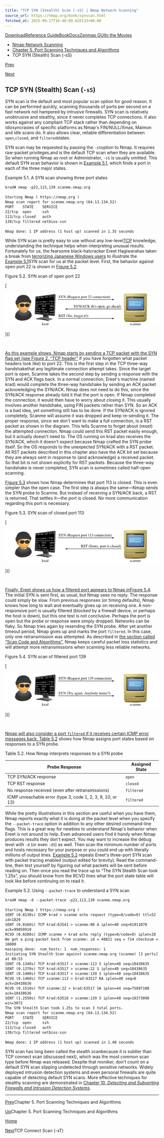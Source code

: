 ```yaml
---
title: "TCP SYN (Stealth) Scan (-sS) | Nmap Network Scanning"
source_url: https://nmap.org/book/synscan.html
fetched_at: 2025-09-17T16:40:09.826133+00:00
---
```


[Download](https://nmap.org/download.html)[Reference Guide](https://nmap.org/book/man.html)[Book](https://nmap.org/book/)[Docs](https://nmap.org/docs.html)[Zenmap GUI](https://nmap.org/zenmap/)[In the Movies](https://nmap.org/movies/)

* [Nmap Network Scanning](https://nmap.org/book/toc.html)
* [Chapter 5. Port Scanning Techniques and Algorithms](https://nmap.org/book/scan-methods.html)
* TCP SYN (Stealth) Scan (-sS)

[Prev](https://nmap.org/book/scan-methods.html)

[Next](https://nmap.org/book/scan-methods-connect-scan.html)

TCP SYN (Stealth) Scan (`-sS`)
----------

[]()[]()[]()

SYN scan is the default and most popular scan option for good
reason. It can be performed quickly, scanning thousands of ports per
second on a fast network not hampered by intrusive firewalls. SYN scan
is relatively unobtrusive and stealthy, since it never completes TCP
connections. It also works against any compliant TCP stack rather
than depending on idiosyncrasies of specific platforms as Nmap's
FIN/NULL/Xmas, Maimon and idle scans do. It also allows clear,
reliable differentiation between `open`,`closed`, and `filtered`states.

SYN scan may be requested by passing the `-sS`option to Nmap. It requires
raw-packet privileges,[]()and is the default
TCP scan when they are available. So when running Nmap as root or
Administrator, `-sS` is usually omitted. This default
SYN scan behavior is shown in [Example 5.1](https://nmap.org/book/synscan.html#scan-methods-ex-syn-scan), which finds a port in each of the three major states.

Example 5.1. A SYN scan showing three port states

[]()

```
krad# nmap -p22,113,139 scanme.nmap.org

Starting Nmap ( https://nmap.org )
Nmap scan report for scanme.nmap.org (64.13.134.52)
PORT    STATE    SERVICE
22/tcp  open     ssh
113/tcp closed   auth
139/tcp filtered netbios-ssn

Nmap done: 1 IP address (1 host up) scanned in 1.35 seconds

```

While SYN scan is pretty easy to use without any low-level[TCP](http://www.rfc-editor.org/rfc/rfc793.txt) knowledge,
understanding the technique helps when interpreting unusual results.
Fortunately for us, the fearsome
black-hat[]()cracker
Ereet Hagiwara[]()has taken a break from [terrorizing
Japanese Windows users](http://www.microsoft.com/japan/security/bulletins/MS04-003e.mspx) to illustrate the [Example 5.1](https://nmap.org/book/synscan.html#scan-methods-ex-syn-scan)SYN scan for us at the packet level. First, the behavior against open
port 22 is shown in [Figure 5.2](https://nmap.org/book/synscan.html#scan-methods-fig-syn-scan-open).

Figure 5.2. SYN scan of open port 22

[

![SYN scan of open port 22](images/ereet/Ereet_Packet_Trace_Syn_Open.png)

]()

[  
]()

[As this example shows, Nmap starts by sending a TCP packet with
the SYN flag set (see ]()[Figure 2, “TCP header”](https://nmap.org/book/tcpip-ref.html#tcp-header) if you have
forgotten what packet headers look like) to port 22. This is the
first step in the TCP
three-way handshake[]()that any legitimate
connection attempt takes. Since the target port is open, Scanme takes
the second step by sending a response with the SYN and ACK flags back.
In a normal connection, Ereet's machine (named krad) would complete
the three-way handshake by sending an ACK packet acknowledging the
SYN/ACK. Nmap does not need to do this, since the SYN/ACK response
already told it that the port is open. If Nmap completed the
connection, it would then have to worry about closing it. This
usually involves another handshake, using FIN packets rather
than SYN. So an ACK is a bad idea, yet something still has to be
done. If the SYN/ACK is ignored completely, Scanme will assume it was
dropped and keep re-sending it. The proper response, since we don't
want to make a full connection, is a RST packet as shown in the
diagram. This tells Scanme to forget about (reset) the attempted
connection. Nmap could send this RST packet easily enough, but it
actually doesn't need to. The OS running on krad also receives
the SYN/ACK, which it doesn't expect because Nmap crafted the SYN
probe itself. So the OS responds to the unexpected SYN/ACK with a
RST packet. All RST packets described in this chapter also have the ACK bit
set because they are always sent in response to (and acknowledge) a
received packet. So that bit is not shown explicitly for RST packets.
Because the three-way handshake is never completed, SYN scan is
sometimes called
half-open scanning.[]()

[Figure 5.3](https://nmap.org/book/synscan.html#scan-methods-fig-syn-scan-closed) shows how Nmap
determines that port 113 is closed. This is even simpler than the
open case. The first step is always the same—Nmap sends the SYN
probe to Scanme. But instead of receiving a SYN/ACK back, a RST is
returned. That settles it—the port is closed. No more
communication regarding this port is necessary.

Figure 5.3. SYN scan of closed port 113

[

![SYN scan of closed port 113](images/ereet/Ereet_Packet_Trace_Syn_Closed.png)

]()

[  
]()

[Finally, Ereet shows us how a filtered port appears to Nmap in]()[Figure 5.4](https://nmap.org/book/synscan.html#scan-methods-fig-syn-scan-filtered). The initial
SYN is sent first, as usual, but Nmap sees no reply. The response
could simply be slow. From previous responses (or timing defaults),
Nmap knows how long to wait and eventually gives up on receiving one.
A non-responsive port is usually filtered (blocked by a firewall
device, or perhaps the host is down), but this one test is not
conclusive. Perhaps the port is open but the probe or response were
simply dropped. Networks can be flaky. So Nmap tries again by resending the SYN probe. After yet another timeout period, Nmap
gives up and marks the port `filtered`. In this
case, only one retransmission was attempted. As described in [the section called “Scan Code and Algorithms”](https://nmap.org/book/port-scanning-algorithms.html), Nmap keeps careful packet loss
statistics and will attempt more retransmissions when scanning less
reliable networks.

Figure 5.4. SYN scan of filtered port 139

[

![SYN scan of filtered port 139](images/ereet/Ereet_Packet_Trace_Syn_Filtered.png)

]()

[  
]()

[Nmap will also consider a port `filtered` if it receives certain ICMP error messages back. ]()[Table 5.2](https://nmap.org/book/synscan.html#scan-methods-tbl-syn-scan-responses) shows how Nmap assigns port states based on responses to a SYN probe.

Table 5.2. How Nmap interprets responses to a SYN probe

|                      Probe Response                       |Assigned State|
|-----------------------------------------------------------|--------------|
|                   TCP SYN/ACK response                    |    `open`    |
|                     TCP RST response                      |   `closed`   |
|     No response received (even after retransmissions)     |  `filtered`  |
|ICMP unreachable error (type 3, code 1, 2, 3, 9, 10, or 13)|  `filtered`  |

While the pretty illustrations in this section are useful when
you have them, Nmap reports exactly what it is doing at the packet
level when you specify the `--packet-trace` option in
addition to any other desired command-line flags. This is a great way for
newbies to understand Nmap's behavior when Ereet is not around to
help. Even advanced users find it handy when Nmap produces
results they don't expect. You may want to increase the debug level
with `-d` (or even `-d5`) as well. Then
scan the minimum number of ports and hosts necessary for your purpose
or you could end up with literally millions of output lines. [Example 5.2](https://nmap.org/book/synscan.html#scan-methods-ex-synscan-packettrace) repeats Ereet's
three-port SYN scan with packet tracing enabled (output edited for
brevity). Read the command-line, then test yourself by figuring out
what packets will be sent before reading on. Then once you read the trace
up to “The SYN Stealth Scan took 1.25s”, you should know
from the RCVD lines what the port state table will look like before
continuing on to read it.

Example 5.2. Using `--packet-trace` to understand a SYN scan

[]()

```
krad# nmap -d --packet-trace -p22,113,139 scanme.nmap.org

Starting Nmap ( https://nmap.org )
SENT (0.0130s) ICMP krad > scanme echo request (type=8/code=0) ttl=52 id=1829
SENT (0.0160s) TCP krad:63541 > scanme:80 A iplen=40 seq=91911070 ack=99850910
RCVD (0.0280s) ICMP scanme > krad echo reply (type=0/code=0) iplen=28
We got a ping packet back from scanme: id = 48821 seq = 714 checksum = 16000
massping done:  num_hosts: 1  num_responses: 1
Initiating SYN Stealth Scan against scanme.nmap.org (scanme) [3 ports] at 00:53
SENT (0.1340s) TCP krad:63517 > scanme:113 S iplen=40 seq=10438635
SENT (0.1370s) TCP krad:63517 > scanme:22 S iplen=40 seq=10438635
SENT (0.1400s) TCP krad:63517 > scanme:139 S iplen=40 seq=10438635
RCVD (0.1460s) TCP scanme:113 > krad:63517 RA iplen=40 seq=0 ack=10438636
RCVD (0.1510s) TCP scanme:22 > krad:63517 SA iplen=44 seq=75897108 ack=10438636
SENT (1.2550s) TCP krad:63518 > scanme:139 S iplen=40 seq=10373098 win=3072
The SYN Stealth Scan took 1.25s to scan 3 total ports.
Nmap scan report for scanme.nmap.org (64.13.134.52)
PORT    STATE    SERVICE
22/tcp  open     ssh
113/tcp closed   auth
139/tcp filtered netbios-ssn

Nmap done: 1 IP address (1 host up) scanned in 1.40 seconds

```

SYN scan has long been called the
stealth scan[]()because it is
subtler than TCP connect scan (discussed next), which was the most
common scan type before Nmap was released. Despite that moniker,
don't count on a default SYN scan slipping undetected through
sensitive networks. Widely deployed
intrusion detection systems and even personal firewalls
are quite capable of detecting default SYN scans. More effective
techniques for stealthy scanning are demonstrated in [Chapter 10, *Detecting and Subverting Firewalls and Intrusion Detection Systems*](https://nmap.org/book/firewalls.html).

[]()

---

[Prev](https://nmap.org/book/scan-methods.html)Chapter 5. Port Scanning Techniques and Algorithms

[Up](https://nmap.org/book/scan-methods.html)Chapter 5. Port Scanning Techniques and Algorithms

[Home](https://nmap.org/book/toc.html)

[Next](https://nmap.org/book/scan-methods-connect-scan.html)TCP Connect Scan (-sT)